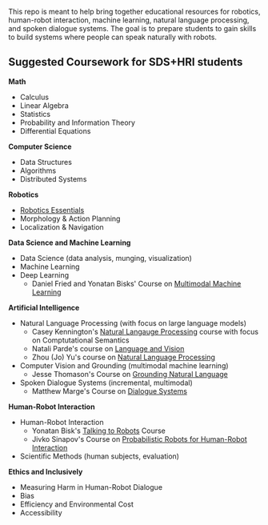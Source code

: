 This repo is meant to help bring together educational resources for robotics, human-robot interaction, machine learning, natural language processing, and spoken dialogue systems. The goal is to prepare students to gain skills to build systems where people can speak naturally with robots. 

## Suggested Coursework for SDS+HRI students

**Math**
- Calculus
- Linear Algebra
- Statistics
- Probability and Information Theory
- Differential Equations

**Computer Science**

- Data Structures
- Algorithms
- Distributed Systems

**Robotics**

- [Robotics Essentials](https://github.com/henki-robotics/robotics_essentials_ros2)
- Morphology & Action Planning
- Localization & Navigation

**Data Science and Machine Learning**

- Data Science (data analysis, munging, visualization)
- Machine Learning
- Deep Learning
  - Daniel Fried and Yonatan Bisks' Course on [Multimodal Machine Learning](https://cmu-mmml.github.io)

**Artificial Intelligence**

- Natural Language Processing (with focus on large language models)
  - Casey Kennington's [Natural Langauge Processing](https://trello.com/b/mRcVsOvI/boise-state-nlp-spring-2021-public) course with focus on Comptutational Semantics
  - Natali Parde's course on [Language and Vision](https://tinyurl.com/4nzb5nb5)
  - Zhou (Jo) Yu's course on [Natural Language Processing](https://docs.google.com/document/d/1hBrfzdk6Xjp_7ct-1M23tkm0IbPi9x_z5RvuHGPaEEM/edit?tab=t.0)
- Computer Vision and Grounding (multimodal machine learning)
  - Jesse Thomason's Course on [Grounding Natural Language](https://tinyurl.com/5f2de97f) 
- Spoken Dialogue Systems (incremental, multimodal)
  - Matthew Marge's Course on [Dialogue Systems](https://tinyurl.com/56h946mp)
    
**Human-Robot Interaction**

- Human-Robot Interaction
  - Yonatan Bisk's [Talking to Robots](https://talkingtorobots.com/11-851) Course
  - Jivko Sinapov's Course on [Probabilistic Robots for Human-Robot Interaction](https://www.eecs.tufts.edu/~jsinapov/teaching/cs141_sp2023/)
- Scientific Methods (human subjects, evaluation)


**Ethics and Inclusively**

- Measuring Harm in Human-Robot Dialogue
- Bias 
- Efficiency and Environmental Cost
- Accessibility 
